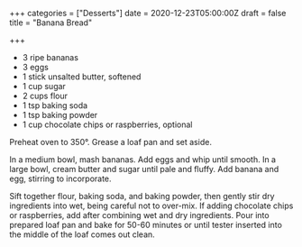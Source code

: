 +++
categories = ["Desserts"]
date = 2020-12-23T05:00:00Z
draft = false
title = "Banana Bread"

+++
* 3 ripe bananas 
* 3 eggs 
* 1 stick unsalted butter, softened 
* 1 cup sugar 
* 2 cups flour 
* 1 tsp baking soda 
* 1 tsp baking powder 
* 1 cup chocolate chips or raspberries, optional

Preheat oven to 350°. Grease a loaf pan and set aside. 

In a medium bowl, mash bananas. Add eggs and whip until smooth. In a large bowl, cream butter and sugar until pale and fluffy. Add banana and egg, stirring to incorporate. 

Sift together flour, baking soda, and baking powder, then gently stir dry ingredients into wet, being careful not to over-mix. If adding chocolate chips or raspberries, add after combining wet and dry ingredients. Pour into prepared loaf pan and bake for 50-60 minutes or until tester inserted into the middle of the loaf comes out clean.